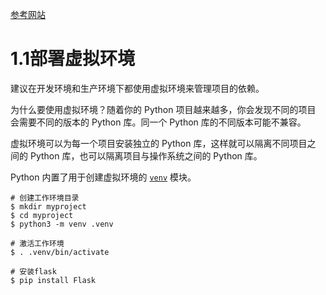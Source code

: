 
[参考网站](https://dormousehole.readthedocs.io/en/latest/installation.html)

# 1.1部署虚拟环境

建议在开发环境和生产环境下都使用虚拟环境来管理项目的依赖。

为什么要使用虚拟环境？随着你的 Python 项目越来越多，你会发现不同的项目 会需要不同的版本的 Python 库。同一个 Python 库的不同版本可能不兼容。

虚拟环境可以为每一个项目安装独立的 Python 库，这样就可以隔离不同项目之 间的 Python 库，也可以隔离项目与操作系统之间的 Python 库。

Python 内置了用于创建虚拟环境的 [`venv`](https://docs.python.org/3/library/venv.html#module-venv "(in Python v3.11)") 模块。

```shell
# 创建工作环境目录
$ mkdir myproject
$ cd myproject
$ python3 -m venv .venv

# 激活工作环境
$ . .venv/bin/activate

# 安装flask
$ pip install Flask
```


